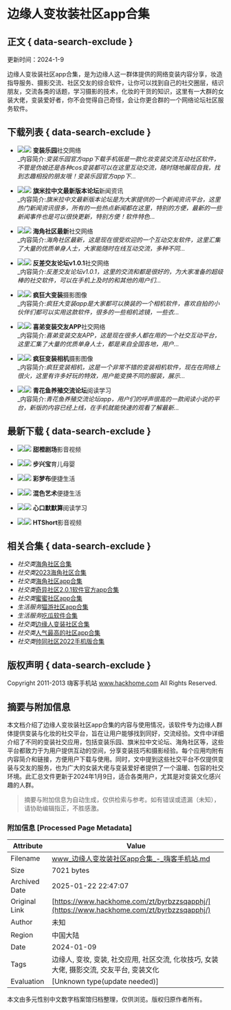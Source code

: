# 边缘人变妆装社区app合集

## 正文 { data-search-exclude }


更新时间：2024-1-9

边缘人变妆装社区app合集，是为边缘人这一群体提供的网络变装内容分享，妆造指导服务、摄影交流、社区交友的综合软件，让你可以找到自己的社交圈层，结识朋友，交流各类的话题，学习摄影的技术，化妆的干货的知识，这里有一大群的女装大佬，变装爱好者，你不会觉得自己奇怪，会让你更合群的一个网络论坛社区服务软件。

## 下载列表 { data-search-exclude }

- [![](https://imgo.hackhome.com/img2016/2/25/2016022535600985_APP.png)![](https://tool.hackhome.com/qrcode.ashx?size=3&text=https://www.hackhome.com/XiaZai/SoftView_325098.html)](https://www.hackhome.com/XiaZai/SoftView_325098.html) **变装乐园**社交网络  
  _内容简介:*变装乐园官方app下载手机版是一款化妆变装交流互动社区软件，不管是伪娘还是各种cos变装都可以在这里互动交流，随时随地展现自我，找到志趣相投的朋友哦！变装乐园官方app下...*

- [![](https://imgo.hackhome.com/img2021/9/10/8/494029037_APP.jpg)![](https://tool.hackhome.com/qrcode.ashx?size=3&text=https://www.hackhome.com/soft/1174480.html)](https://www.hackhome.com/soft/1174480.html) **旗米拉中文最新版本论坛**新闻资讯  
  _内容简介:*旗米拉中文最新版本论坛是为大家提供的一个新闻资讯平台，这里热门新闻资讯很多，所有的一些热点新闻都在这里，特别的方便，最新的一些新闻事件也是可以很快更新，特别方便！软件特色...*

- [![](https://imgo.hackhome.com/img2021/4/10/14/251057824.jpg)![](https://tool.hackhome.com/qrcode.ashx?size=3&text=https://www.hackhome.com/soft/1045216.html)](https://www.hackhome.com/soft/1045216.html) **海角社区最新**社交网络  
  _内容简介:*海角社区最新，这是现在很受欢迎的一个互动交友软件，这里汇集了大量的优质单身人士，大家能随时在线互动交流，多种不同...*

- [![](https://imgo.hackhome.com/img2022/4/2/16/2022040216231273274_APP.png)![](https://tool.hackhome.com/qrcode.ashx?size=3&text=https://www.hackhome.com/soft/1122660.html)](https://www.hackhome.com/soft/1122660.html) **反差交友论坛v1.0.1**社交网络  
  _内容简介:*反差交友论坛v1.0.1，这里的交流和都是很好的，为大家准备的超级棒的社交软件，可以在手机上及时的和其他的用户们...*

- [![](https://imgo.hackhome.com/img2022/3/10/12/2022031012442743273_APP.png)![](https://tool.hackhome.com/qrcode.ashx?size=3&text=https://www.hackhome.com/soft/1116630.html)](https://www.hackhome.com/soft/1116630.html) **疯狂大变装**摄影图像  
  _内容简介:*疯狂大变装app是大家都可以换装的一个相机软件，喜欢自拍的小伙伴们都可以实用这款软件，很多的一些相机滤镜，一些衣...*

- [![](https://imgo.hackhome.com/img2021/6/16/17/135224476.jpg)![](https://tool.hackhome.com/qrcode.ashx?size=3&text=https://www.hackhome.com/soft/1075332.html)](https://www.hackhome.com/soft/1075332.html) **喜弟变装交友APP**社交网络  
  _内容简介:*喜弟变装交友APP，这是现在很多人都在用的一个社交互动平台，这里汇集了大量的优质单身人士，都是来自全国各地，用户...*

- [![](https://imgo.hackhome.com/img2021/7/13/17/322380075.png)![](https://tool.hackhome.com/qrcode.ashx?size=3&text=https://www.hackhome.com/soft/1057052.html)](https://www.hackhome.com/soft/1057052.html) **疯狂变装相机**摄影图像  
  _内容简介:*疯狂变装相机，这是一个非常不错的变装相机软件，现在在网络上很火，这里有许多好玩的特效，用户能变换不同的服装，展示...*

- [![](https://imgo.hackhome.com/img2021/4/16/9/49636664_APP.png)![](https://tool.hackhome.com/qrcode.ashx?size=3&text=https://www.hackhome.com/soft/1037334.html)](https://www.hackhome.com/soft/1037334.html) **青花鱼养殖交流论坛**阅读学习  
  _内容简介:*青花鱼养殖交流论坛app，用户们的呼声很高的一款阅读小说的平台，新版的内容已经上线，在手机就能快速的观看了解最新...*

## 最新下载 { data-search-exclude }

- [![](https://imgo.hackhome.com/img2024/12/9/17/2024120917495825001_APP.jpg)![](https://tool.hackhome.com/qrcode.ashx?size=3&text=https://www.hackhome.com/soft/1308547.html)](https://www.hackhome.com/soft/1308547.html) **甜橙剧场**影音视频

- [![](https://imgo.hackhome.com/img2024/12/9/17/2024120917361828145_APP.png)![](https://tool.hackhome.com/qrcode.ashx?size=3&text=https://www.hackhome.com/soft/1308546.html)](https://www.hackhome.com/soft/1308546.html) **步兴宝**育儿母婴

- [![](https://imgo.hackhome.com/img2024/12/9/17/2024120917270986010_APP.jpg)![](https://tool.hackhome.com/qrcode.ashx?size=3&text=https://www.hackhome.com/soft/1308545.html)](https://www.hackhome.com/soft/1308545.html) **彩梦布**便捷生活

- [![](https://imgo.hackhome.com/img2024/12/9/17/2024120917185731504_APP.jpg)![](https://tool.hackhome.com/qrcode.ashx?size=3&text=https://www.hackhome.com/soft/1308544.html)](https://www.hackhome.com/soft/1308544.html) **混色艺术**便捷生活

- [![](https://imgo.hackhome.com/img2024/12/9/17/2024120917055686530_APP.jpg)![](https://tool.hackhome.com/qrcode.ashx?size=3&text=https://www.hackhome.com/soft/1308543.html)](https://www.hackhome.com/soft/1308543.html) **心口默默算**阅读学习

- [![](https://imgo.hackhome.com/img2024/12/7/11/2024120711480738145_APP.jpg)![](https://tool.hackhome.com/qrcode.ashx?size=3&text=https://www.hackhome.com/soft/1308529.html)](https://www.hackhome.com/soft/1308529.html) **HTShort**影音视频

## 相关合集 { data-search-exclude }

- _社交类_[海角社区合集](https://www.hackhome.com/zt/haijsq/ "海角社区合集")
- _社交类_[2023海角社区合集](https://www.hackhome.com/zt/2021haijiaoshequhj/ "2023海角社区合集")
- _社交类_[海角社区app合集](https://www.hackhome.com/zt/haijiaoshequ/ "海角社区app合集")
- _社交类_[奇异社区2.0.1软件官方app合集](https://www.hackhome.com/zt/qysq201rjgapphj/ "奇异社区2.0.1软件官方app合集")
- _社交类_[蜜蜜社区app合集](https://www.hackhome.com/zt/mmsqapp/ "蜜蜜社区app合集")
- _生活服务_[猫游社区app合集](https://www.hackhome.com/zt/mysqapphj/ "猫游社区app合集")
- _生活服务_[吃瓜软件合集](https://www.hackhome.com/zt/chiguarjhj/ "吃瓜软件合集")
- _社交类_[边缘人变装社区合集](https://www.hackhome.com/zt/byrbzsqhj/ "边缘人变装社区合集")
- _社交类_[人气最高的社区app合集](https://www.hackhome.com/zt/renqizuigaodeshequapphj/ "人气最高的社区app合集")
- _社交类_[帅同社区2022手机版合集](https://www.hackhome.com/zt/shuaitongsheq2022sjb/ "帅同社区2022手机版合集")

## 版权声明 { data-search-exclude }

Copyright 2011-2013 嗨客手机站 www.hackhome.com All Rights Reserved.
<!-- tcd_original_link https://www.hackhome.com/zt/byrbzzsqapphj/ -->


## 摘要与附加信息

<!-- tcd_abstract -->
本文档介绍了边缘人变妆装社区app合集的内容与使用情况，该软件专为边缘人群体提供变装与化妆的社交平台，旨在让用户能够找到同好，交流经验。文件中详细介绍了不同的变装社交应用，包括变装乐园、旗米拉中文论坛、海角社区等，这些平台都致力于为用户提供互动的空间，分享变装技巧和摄影经验。每个应用均附有内容简介和链接，方便用户下载与使用。同时，文中提到这些社交平台不仅提供变装与交友的服务，也为广大的女装大佬与变装爱好者提供了一个温暖、包容的社交环境。此汇总文件更新于2024年1月9日，适合各类用户，尤其是对变装文化感兴趣的人群。
<!-- tcd_abstract_end -->

> 摘要与附加信息为自动生成，仅供检索与参考。如有错误或遗漏（未知），请协助编辑指正，不胜感激。

### 附加信息 [Processed Page Metadata]

| Attribute       | Value                                  |
|-----------------|----------------------------------------|
| Filename        | www_边缘人变妆装社区app合集_-_嗨客手机站.md                             |
| Size            | 7021 bytes                           |
| Archived Date   | 2025-01-22 22:47:07                             |
| Original Link   | [https://www.hackhome.com/zt/byrbzzsqapphj/](https://www.hackhome.com/zt/byrbzzsqapphj/)                       |
| Author          | 未知                               |
| Region          | 中国大陆                               |
| Date            | 2024-01-09                                 |
| Tags            | 边缘人, 变妆, 变装, 社交应用, 社区交流, 化妆技巧, 女装大佬, 摄影交流, 交友平台, 变装文化                                 |
| Evaluation            | [Unknown type(update needed)]                                 |
<!-- tcd_table_end -->

本文由多元性别中文数字档案馆归档整理，仅供浏览。版权归原作者所有。
